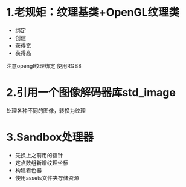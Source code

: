 # 1.老规矩：纹理基类+OpenGL纹理类
* 绑定
* 创建
* 获得宽
* 获得高

注意opengl纹理绑定
使用RGB8
# 2.引用一个图像解码器库std_image
处理各种不同的图像，转换为纹理

# 3.Sandbox处理器
* 先换上之前用的指针
* 定点数组新增纹理坐标
* 构建着色器
* 使用assets文件夹存储资源

